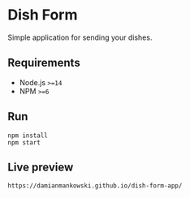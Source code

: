 # Dish Form

Simple application for sending your dishes.
## Requirements

* Node.js `>=14`
* NPM `>=6`

## Run

```
npm install
npm start
```

## Live preview 
```
https://damianmankowski.github.io/dish-form-app/